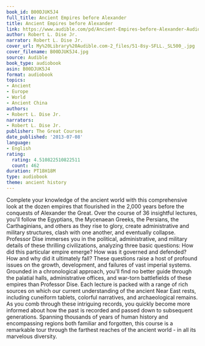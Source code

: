 ```yaml
---
book_id: B00DJUK5J4
full_title: Ancient Empires before Alexander
title: Ancient Empires before Alexander
link: https://www.audible.com/pd/Ancient-Empires-before-Alexander-Audiobook/B00DJUK5J4
author: Robert L. Dise Jr.
narrator: Robert L. Dise Jr.
cover_url: My%20Library%20Audible.com-2_files/51-8sy-SFLL._SL500_.jpg
cover_filename: B00DJUK5J4.jpg
source: Audible
book_type: audiobook
asin: B00DJUK5J4
format: audiobook
topics:
- Ancient
- Europe
- World
- Ancient China
authors:
- Robert L. Dise Jr.
narrators:
- Robert L. Dise Jr.
publisher: The Great Courses
date_published: '2013-07-08'
language:
- English
rating:
  rating: 4.510822510822511
  count: 462
duration: PT18H18M
type: audiobook
theme: ancient history
---
```

Complete your knowledge of the ancient world with this comprehensive look at the dozen empires that flourished in the 2,000 years before the conquests of Alexander the Great. Over the course of 36 insightful lectures, you'll follow the Egyptians, the Mycenaean Greeks, the Persians, the Carthaginians, and others as they rise to glory, create administrative and military structures, clash with one another, and eventually collapse.
Professor Dise immerses you in the political, administrative, and military details of these thrilling civilizations, analyzing three basic questions: How did this particular empire emerge? How was it governed and defended? How and why did it ultimately fall? These questions raise a host of profound issues on the growth, development, and failures of vast imperial systems.
Grounded in a chronological approach, you'll find no better guide through the palatial halls, administrative offices, and war-torn battlefields of these empires than Professor Dise. Each lecture is packed with a range of rich sources on which our current understanding of the ancient Near East rests, including cuneiform tablets, colorful narratives, and archaeological remains.
As you comb through these intriguing records, you quickly become more informed about how the past is recorded and passed down to subsequent generations. Spanning thousands of years of human history and encompassing regions both familiar and forgotten, this course is a remarkable tour through the farthest reaches of the ancient world - in all its marvelous diversity.
